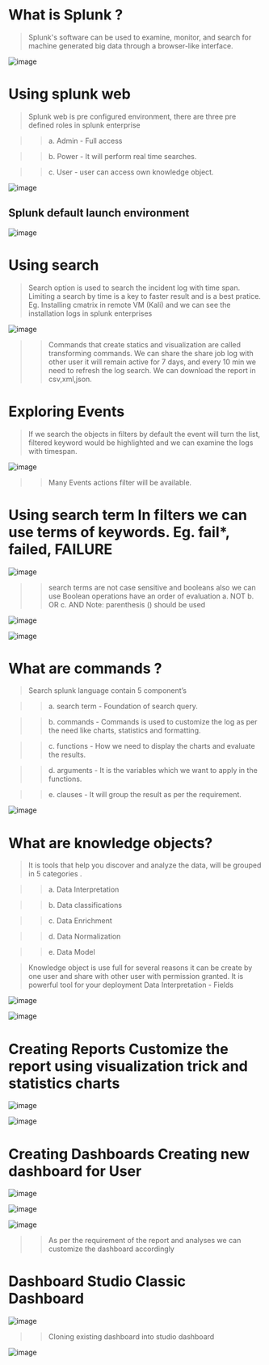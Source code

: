 # What is Splunk ?
> Splunk's software can be used to examine, monitor, and search for machine generated big data through a browser-like interface.

![image](https://github.com/udayk01/CYBER-SECURITY-LAB/assets/52235763/2ab9dbe5-bd0e-4b6c-801d-6847da749be1)

# Using splunk web
> Splunk web is pre configured environment, there are three pre defined roles in splunk enterprise 

>> a. Admin - Full access 

>> b. Power - It will perform real time searches. 

>> c. User - user can access own knowledge object.

![image](https://github.com/udayk01/CYBER-SECURITY-LAB/assets/52235763/b9010b36-44a1-4dea-9892-ac91ffa5aea4)

## Splunk default launch environment

![image](https://github.com/udayk01/CYBER-SECURITY-LAB/assets/52235763/358b8261-4db5-4e37-9f4d-3790f49cb390)

# Using search
> Search option is used to search the incident log with time span. Limiting a search by time is a key to faster result and is a best pratice. 
Eg. Installing cmatrix in remote VM (Kali) and we can see the installation logs in splunk enterprises

![image](https://github.com/udayk01/CYBER-SECURITY-LAB/assets/52235763/bc3939af-5ff4-4ddf-9cdd-98abf66a4d1f)

>> Commands that create statics and visualization are called transforming commands. We can share the share job log with other user it will remain active for 7 days, and every 10 min we need to refresh the log search. We can download the report in csv,xml,json.

# Exploring Events
> If we search the objects in filters by default the event will turn the list, filtered keyword would be highlighted and we can examine the logs with timespan.

![image](https://github.com/udayk01/CYBER-SECURITY-LAB/assets/52235763/299813f6-7b58-40e6-b9b3-7a0a66bbe63d)

>> Many Events actions filter will be available.

# Using search term In filters we can use terms of keywords. Eg. fail*, failed, FAILURE

![image](https://github.com/udayk01/CYBER-SECURITY-LAB/assets/52235763/b0e28359-c007-4ed9-9ca0-e331d2bc055a)

>> search terms are not case sensitive and booleans also we can use Boolean operations have an order of evaluation a. NOT b. OR c. AND Note: parenthesis () should be used

![image](https://github.com/udayk01/CYBER-SECURITY-LAB/assets/52235763/0e50f5c1-3bc4-4663-9194-b7f5d22429c2)

![image](https://github.com/udayk01/CYBER-SECURITY-LAB/assets/52235763/2c4017ae-8062-4250-b6ea-0b0cdd4d6ca6)

# What are commands ? 
> Search splunk language contain 5 component’s 

>> a. search term - Foundation of search query.
 
>> b. commands - Commands is used to customize the log as per the need like charts, statistics and formatting. 

>> c. functions - How we need to display the charts and evaluate the results. 

>> d. arguments - It is the variables which we want to apply in the functions. 

>> e. clauses - It will group the result as per the requirement.

![image](https://github.com/udayk01/CYBER-SECURITY-LAB/assets/52235763/da463064-6152-40ba-874c-6c64e791dea6)

# What are knowledge objects? 
> It is tools that help you discover and analyze the data, will be grouped in 5 categories . 

>> a. Data Interpretation 

>> b. Data classifications 

>> c. Data Enrichment 

>> d. Data Normalization 

>> e. Data Model 

> Knowledge object is use full for several reasons it can be create by one user and share with other user with permission granted. It is powerful tool for your deployment Data Interpretation - Fields

![image](https://github.com/udayk01/CYBER-SECURITY-LAB/assets/52235763/b0325ed7-fa1a-4ad9-989c-664dc0ad35df)

![image](https://github.com/udayk01/CYBER-SECURITY-LAB/assets/52235763/6f3ce4d4-0a43-4c0e-a79c-93c612eaeb1d)

# Creating Reports Customize the report using visualization trick and statistics charts

![image](https://github.com/udayk01/CYBER-SECURITY-LAB/assets/52235763/998656e3-f882-46fc-b8c9-0f51098049c0)

![image](https://github.com/udayk01/CYBER-SECURITY-LAB/assets/52235763/58d4ba2a-00c9-45d6-b988-f87516ffb266)

# Creating Dashboards Creating new dashboard for User

![image](https://github.com/udayk01/CYBER-SECURITY-LAB/assets/52235763/9d3a6743-fb44-4528-8820-53d01ac0f3df)

![image](https://github.com/udayk01/CYBER-SECURITY-LAB/assets/52235763/650de862-2594-44bf-8e71-2ec742bcfe4c)

![image](https://github.com/udayk01/CYBER-SECURITY-LAB/assets/52235763/3a75ac3d-af97-46c0-bea2-faaa27064d75)

>> As per the requirement of the report and analyses we can customize the dashboard accordingly

# Dashboard Studio Classic Dashboard

![image](https://github.com/udayk01/CYBER-SECURITY-LAB/assets/52235763/88ef66d5-22f9-4e5b-9a60-7eb287754efe)

>> Cloning existing dashboard into studio dashboard

![image](https://github.com/udayk01/CYBER-SECURITY-LAB/assets/52235763/cebf3065-59af-480d-9604-9164da1b5ee7)














